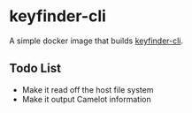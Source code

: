 # keyfinder-cli
A simple docker image that builds [keyfinder-cli](https://github.com/evanpurkhiser/keyfinder-cli).

## Todo List
- Make it read off the host file system
- Make it output Camelot information
